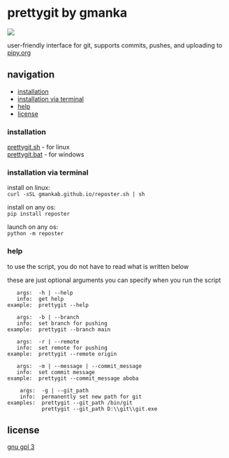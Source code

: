 # prettygit by gmanka

<img src="https://github.com/gmankab/prettygit/raw/main/img/transparent.png">

user-friendly interface for git, supports commits, pushes, and uploading to [pipy.org](https://pypi.org)

## navigation

- [installation](#installation)
- [installation via terminal](#installation-via-terminal)
- [help](#help)
- [license](#license)


### installation

[prettygit.sh](https://gmankab.github.io/prettygit.sh) - for linux  
[prettygit.bat](https://gmankab.github.io/prettygit.bat) - for windows

### installation via terminal

install on linux:  
`curl -sSL gmankab.github.io/reposter.sh | sh`

install on any os:  
`pip install reposter`

launch on any os:  
`python -m reposter`


### help

to use the script, you do not have to read what is written below

these are just optional arguments you can specify when you run the script

```
   args:  -h | --help
   info:  get help
example:  prettygit --help
```

```
   args:  -b | --branch                      
   info:  set branch for pushing            
example:  prettygit --branch main
```

```
   args:  -r | --remote                         
   info:  set remote for pushing               
example:  prettygit --remote origin
```

```
   args:  -m | --message | --commit_message
   info:  set commit message
example:  prettygit --commit_message aboba
```

```
    args:  -g | --git_path
    info:  permanently set new path for git
examples:  prettygit --git_path /bin/git
           prettygit --git_path D:\\git\\git.exe
```

## license

[gnu gpl 3](https://gnu.org/licenses/gpl-3.0.en.html)
